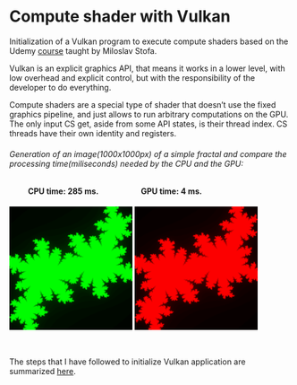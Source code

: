 # Compute shader with Vulkan

Initialization of a Vulkan program to execute compute shaders based on the Udemy [course](https://www.udemy.com/course/vulkan-gpu-computing/) taught by Miloslav Stofa.

Vulkan is an explicit graphics API, that means it works in a lower level, with low overhead and explicit control, but with the responsibility of the developer to do everything.

Compute shaders are a special type of shader that doesn’t use the fixed graphics pipeline, and just allows to run arbitrary computations on the GPU. The only input CS get, aside from some API states, is their thread index. CS threads have their own identity and registers.

###### Generation of an image(1000x1000px) of a simple fractal and compare the processing time(miliseconds) needed by the CPU and the GPU:

#### &nbsp;&nbsp;&nbsp;&nbsp;&nbsp;&nbsp;&nbsp;&nbsp;&nbsp; CPU time: 285 ms.   &nbsp;&nbsp;&nbsp;&nbsp;&nbsp;&nbsp;&nbsp;&nbsp;&nbsp;&nbsp;&nbsp;&nbsp;&nbsp;&nbsp;&nbsp;&nbsp;&nbsp;&nbsp;&nbsp;&nbsp;&nbsp;   GPU time: 4 ms.
<p align="left">
 <img height="220px" src="https://github.com/esettes/compute_shader_vulkan/blob/main/img/fractal_cpu.png" />
 <img height="220px" src="https://github.com/esettes/compute_shader_vulkan/blob/main/img/fractal_gpu.png" />
</p>

<br>

The steps that I have followed to initialize Vulkan application are summarized [here](https://github.com/esettes/compute_shader_vulkan/wiki/Initialization).
